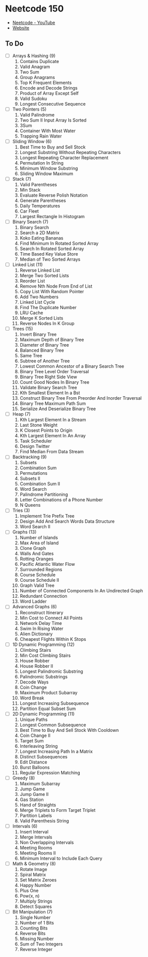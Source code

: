 # Neetcode 150

- [Neetcode - YouTube](https://www.youtube.com/c/Neetcode)
- [Website](https://neetcode.io)

## To Do

- [ ] Arrays & Hashing (9)
    1. Contains Duplicate
    2. Valid Anagram
    3. Two Sum
    4. Group Anagrams
    5. Top K Frequent Elements
    6. Encode and Decode Strings
    7. Product of Array Except Self
    8. Valid Sudoku
    9. Longest Consecutive Sequence
- [ ] Two Pointers (5)
    1. Valid Palindrome
    2. Two Sum II Input Array Is Sorted
    3. 3Sum
    4. Container With Most Water
    5. Trapping Rain Water
- [ ] Sliding Window (6)
    1. Best Time to Buy and Sell Stock
    2. Longest Substring Without Repeating Characters
    3. Longest Repeating Character Replacement
    4. Permutation In String
    5. Minimum Window Substring
    6. Sliding Window Maximum
- [ ] Stack (7)
    1. Valid Parentheses
    2. Min Stack
    3. Evaluate Reverse Polish Notation
    4. Generate Parentheses
    5. Daily Temperatures
    6. Car Fleet
    7. Largest Rectangle In Histogram
- [ ] Binary Search (7)
    1. Binary Search
    2. Search a 2D Matrix
    3. Koko Eating Bananas
    4. Find Minimum In Rotated Sorted Array
    5. Search In Rotated Sorted Array
    6. Time Based Key Value Store
    7. Median of Two Sorted Arrays
- [ ] Linked List (11)
    1. Reverse Linked List
    2. Merge Two Sorted Lists
    3. Reorder List
    4. Remove Nth Node From End of List
    5. Copy List With Random Pointer
    6. Add Two Numbers
    7. Linked List Cycle
    8. Find The Duplicate Number
    9. LRU Cache
    10. Merge K Sorted Lists
    11. Reverse Nodes In K Group
- [ ] Trees (15)
    1. Invert Binary Tree
    2. Maximum Depth of Binary Tree
    3. Diameter of Binary Tree
    4. Balanced Binary Tree
    5. Same Tree
    6. Subtree of Another Tree
    7. Lowest Common Ancestor of a Binary Search Tree
    8. Binary Tree Level Order Traversal
    9. Binary Tree Right Side View
    10. Count Good Nodes In Binary Tree
    11. Validate Binary Search Tree
    12. Kth Smallest Element In a Bst
    13. Construct Binary Tree From Preorder And Inorder Traversal
    14. Binary Tree Maximum Path Sum
    15. Serialize And Deserialize Binary Tree
- [ ] Heap (7)
    1. Kth Largest Element In a Stream
    2. Last Stone Weight
    3. K Closest Points to Origin
    4. Kth Largest Element In An Array
    5. Task Scheduler
    6. Design Twitter
    7. Find Median From Data Stream
- [ ] Backtracking (9)
    1. Subsets
    2. Combination Sum
    3. Permutations
    4. Subsets II
    5. Combination Sum II
    6. Word Search
    7. Palindrome Partitioning
    8. Letter Combinations of a Phone Number
    9. N Queens
- [ ] Tries (3)
    1. Implement Trie Prefix Tree
    2. Design Add And Search Words Data Structure
    3. Word Search II
- [ ] Graphs (13)
    1. Number of Islands
    2. Max Area of Island
    3. Clone Graph
    4. Walls And Gates
    5. Rotting Oranges
    6. Pacific Atlantic Water Flow
    7. Surrounded Regions
    8. Course Schedule
    9. Course Schedule II
    10. Graph Valid Tree
    11. Number of Connected Components In An Undirected Graph
    12. Redundant Connection
    13. Word Ladder
- [ ] Advanced Graphs (6)
    1. Reconstruct Itinerary
    2. Min Cost to Connect All Points
    3. Network Delay Time
    4. Swim In Rising Water
    5. Alien Dictionary
    6. Cheapest Flights Within K Stops
- [ ] 1D Dynamic Programming (12)
    1. Climbing Stairs
    2. Min Cost Climbing Stairs
    3. House Robber
    4. House Robber II
    5. Longest Palindromic Substring
    6. Palindromic Substrings
    7. Decode Ways
    8. Coin Change
    9. Maximum Product Subarray
    10. Word Break
    11. Longest Increasing Subsequence
    12. Partition Equal Subset Sum
- [ ] 2D Dynamic Programming (11)
    1. Unique Paths
    2. Longest Common Subsequence
    3. Best Time to Buy And Sell Stock With Cooldown
    4. Coin Change II
    5. Target Sum
    6. Interleaving String
    7. Longest Increasing Path In a Matrix
    8. Distinct Subsequences
    9. Edit Distance
    10. Burst Balloons
    11. Regular Expression Matching
- [ ] Greedy (8)
    1. Maximum Subarray
    2. Jump Game
    3. Jump Game II
    4. Gas Station
    5. Hand of Straights
    6. Merge Triplets to Form Target Triplet
    7. Partition Labels
    8. Valid Parenthesis String
- [ ] Intervals (6)
    1. Insert Interval
    2. Merge Intervals
    3. Non Overlapping Intervals
    4. Meeting Rooms
    5. Meeting Rooms II
    6. Minimum Interval to Include Each Query
- [ ] Math & Geometry (8)
    1. Rotate Image
    2. Spiral Matrix
    3. Set Matrix Zeroes
    4. Happy Number
    5. Plus One
    6. Pow(x, n)
    7. Multiply Strings
    8. Detect Squares
- [ ] Bit Manipulation (7)
    1. Single Number
    2. Number of 1 Bits
    3. Counting Bits
    4. Reverse Bits
    5. Missing Number
    6. Sum of Two Integers
    7. Reverse Integer
